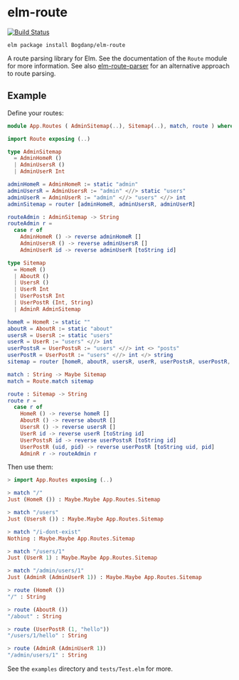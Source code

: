 # elm-route

[![Build Status](https://travis-ci.org/Bogdanp/elm-route.svg)](https://travis-ci.org/Bogdanp/elm-route)

``` shell
elm package install Bogdanp/elm-route
```

A route parsing library for Elm. See the documentation of the `Route`
module for more information. See also [elm-route-parser][erp] for an
alternative approach to route parsing.

## Example

Define your routes:

``` Elm
module App.Routes ( AdminSitemap(..), Sitemap(..), match, route ) where

import Route exposing (..)

type AdminSitemap
  = AdminHomeR ()
  | AdminUsersR ()
  | AdminUserR Int

adminHomeR = AdminHomeR := static "admin"
adminUsersR = AdminUsersR := "admin" <//> static "users"
adminUserR = AdminUserR := "admin" <//> "users" <//> int
adminSitemap = router [adminHomeR, adminUsersR, adminUserR]

routeAdmin : AdminSitemap -> String
routeAdmin r =
  case r of
    AdminHomeR () -> reverse adminHomeR []
    AdminUsersR () -> reverse adminUsersR []
    AdminUserR id -> reverse adminUserR [toString id]

type Sitemap
  = HomeR ()
  | AboutR ()
  | UsersR ()
  | UserR Int
  | UserPostsR Int
  | UserPostR (Int, String)
  | AdminR AdminSitemap

homeR = HomeR := static ""
aboutR = AboutR := static "about"
usersR = UsersR := static "users"
userR = UserR := "users" <//> int
userPostsR = UserPostsR := "users" <//> int <> "posts"
userPostR = UserPostR := "users" <//> int </> string
sitemap = router [homeR, aboutR, usersR, userR, userPostsR, userPostR, child AdminR adminSitemap]

match : String -> Maybe Sitemap
match = Route.match sitemap

route : Sitemap -> String
route r =
  case r of
    HomeR () -> reverse homeR []
    AboutR () -> reverse aboutR []
    UsersR () -> reverse usersR []
    UserR id -> reverse userR [toString id]
    UserPostsR id -> reverse userPostsR [toString id]
    UserPostR (uid, pid) -> reverse userPostR [toString uid, pid]
    AdminR r -> routeAdmin r
```

Then use them:

``` Elm
> import App.Routes exposing (..)

> match "/"
Just (HomeR ()) : Maybe.Maybe App.Routes.Sitemap

> match "/users"
Just (UsersR ()) : Maybe.Maybe App.Routes.Sitemap

> match "/i-dont-exist"
Nothing : Maybe.Maybe App.Routes.Sitemap

> match "/users/1"
Just (UserR 1) : Maybe.Maybe App.Routes.Sitemap

> match "/admin/users/1"
Just (AdminR (AdminUserR 1)) : Maybe.Maybe App.Routes.Sitemap

> route (HomeR ())
"/" : String

> route (AboutR ())
"/about" : String

> route (UserPostR (1, "hello"))
"/users/1/hello" : String

> route (AdminR (AdminUserR 1))
"/admin/users/1" : String
```

See the `examples` directory and `tests/Test.elm` for more.

[erp]: https://github.com/etaque/elm-route-parser
